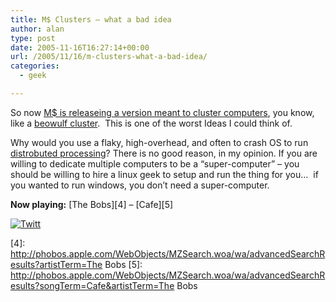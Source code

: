 ```yaml
---
title: M$ Clusters – what a bad idea
author: alan
type: post
date: 2005-11-16T16:27:14+00:00
url: /2005/11/16/m-clusters-what-a-bad-idea/
categories:
  - geek

---
```

</p> 

So now [M$ is releaseing a version meant to cluster computers][1], you know, like a [beowulf cluster][2].&nbsp; This is one of the worst Ideas I could think of.&nbsp; 

Why would you use a flaky, high-overhead,&nbsp;and often to crash OS to run [distrobuted processing][3]? There is no good reason, in my opinion. If you are willing to dedicate multiple computers to be a &ldquo;super-computer&rdquo; &ndash; you should be willing to hire a linux geek to setup and run the thing for you&hellip;&nbsp; if you wanted to run windows, you don&rsquo;t need a super-computer.

**Now playing:** [The Bobs][4] &#8211; [Cafe][5]

<div class="twttr_button">
  <a href="http://twitter.com/share?url=https://zeroasterisk.com/2005/11/16/m-clusters-what-a-bad-idea/&text=M%24+Clusters+-+what+a+bad+idea" target="_blank" title="Click here if you like this article."> <img src="http://zeroasterisk.com/wp-content/plugins/twitter-plugin/images/twitt.gif" alt="Twitt" /> </a>
</div>

 [1]: http://money.cnn.com/2005/11/15/technology/microsoft.reut/index.htm
 [2]: http://en.wikipedia.org/wiki/Beowulf_%28computing%29
 [3]: http://en.wikipedia.org/wiki/Parallel_computing
 [4]: http://phobos.apple.com/WebObjects/MZSearch.woa/wa/advancedSearchResults?artistTerm=The Bobs
 [5]: http://phobos.apple.com/WebObjects/MZSearch.woa/wa/advancedSearchResults?songTerm=Cafe&artistTerm=The Bobs